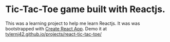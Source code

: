 # Tic-Tac-Toe game built with Reactjs.

This was a learning project to help me learn Reactjs. It was was bootstrapped with [Create React App](https://github.com/facebookincubator/create-react-app). Demo it at [tylernj42.github.io/projects/react-tic-tac-toe/](https://tylernj42.github.io/projects/react-tic-tac-toe/)
